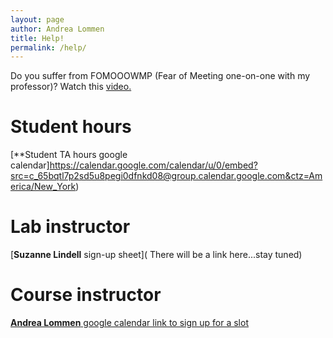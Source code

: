 ```yaml
---
layout: page
author: Andrea Lommen
title: Help! 
permalink: /help/
---
```


Do you suffer from FOMOOOWMP (Fear of Meeting one-on-one with my professor)?
Watch this [video.](https://www.youtube.com/watch?v=yQq1-_ujXrM) 

# Student hours

[**Student TA hours google calendar]https://calendar.google.com/calendar/u/0/embed?src=c_65bqtl7p2sd5u8pegi0dfnkd08@group.calendar.google.com&ctz=America/New_York)

# Lab instructor

[**Suzanne Lindell** sign-up sheet]( There will be a link here...stay tuned)

# Course instructor

[**Andrea Lommen** google calendar link to sign up for a slot](https://calendar.google.com/calendar/u/0/selfsched?sstoken=UVBPX3BNTW95cjM3fGRlZmF1bHR8MTU3NTJhNWMxMDVhY2U3NTg5ZTAzZjIyMmQ1OGZlMGU)



